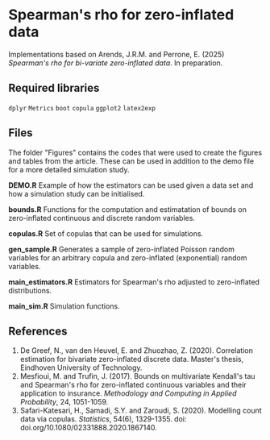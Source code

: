 # Spearman's rho for zero-inflated data
Implementations based on Arends, J.R.M. and Perrone, E. (2025) *Spearman's rho for bi-variate zero-inflated data*. In preparation.

## Required libraries
`dplyr` `Metrics` `boot` `copula` `ggplot2` `latex2exp`

## Files
The folder "Figures" contains the codes that were used to create the figures and tables from the article. These can be used in addition to the demo file for a more detailed simulation study.

**DEMO.R**
Example of how the estimators can be used given a data set and how a simulation study can be initialised.

**bounds.R**
Functions for the computation and estimatation of bounds on zero-inflated continuous and discrete random variables.

**copulas.R**
Set of copulas that can be used for simulations.

**gen_sample.R**
Generates a sample of zero-inflated Poisson random variables for an arbitrary copula and zero-inflated (exponential) random variables.

**main_estimators.R**
Estimators for Spearman's rho adjusted to zero-inflated distributions.

**main_sim.R**
Simulation functions.

## References
1. De Greef, N., van den Heuvel, E. and Zhuozhao, Z. (2020). Correlation estimation for bivariate zero-inflated discrete data. Master's thesis, Eindhoven University of Technology.
2. Mesfioui, M. and Trufin, J. (2017). Bounds on multivariate Kendall's tau and Spearman's rho for zero-inflated continuous variables and their application to insurance. *Methodology and Computing in Applied Probability*, 24, 1051-1059.
3. Safari-Katesari, H., Samadi, S.Y. and Zaroudi, S. (2020). Modelling count data via copulas. *Statistics*, 54(6), 1329-1355. doi: doi.org/10.1080/02331888.2020.1867140.
